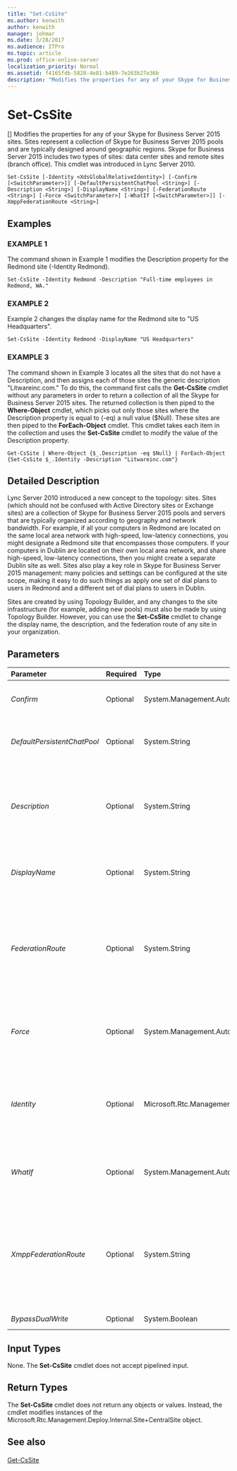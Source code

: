 ```yaml
---
title: "Set-CsSite"
ms.author: kenwith
author: kenwith
manager: johmar
ms.date: 3/28/2017
ms.audience: ITPro
ms.topic: article
ms.prod: office-online-server
localization_priority: Normal
ms.assetid: f4165fdb-5828-4e81-b489-7e263b27e36b
description: "Modifies the properties for any of your Skype for Business Server 2015 sites. Sites represent a collection of Skype for Business Server 2015 pools and are typically designed around geographic regions. Skype for Business Server 2015 includes two types of sites: data center sites and remote sites (branch office). This cmdlet was introduced in Lync Server 2010."
---
```


# Set-CsSite
[]
Modifies the properties for any of your Skype for Business Server 2015 sites. Sites represent a collection of Skype for Business Server 2015 pools and are typically designed around geographic regions. Skype for Business Server 2015 includes two types of sites: data center sites and remote sites (branch office). This cmdlet was introduced in Lync Server 2010.
  
```
Set-CsSite [-Identity <XdsGlobalRelativeIdentity>] [-Confirm [<SwitchParameter>]] [-DefaultPersistentChatPool <String>] [-Description <String>] [-DisplayName <String>] [-FederationRoute <String>] [-Force <SwitchParameter>] [-WhatIf [<SwitchParameter>]] [-XmppFederationRoute <String>]

```

## Examples

### EXAMPLE 1

The command shown in Example 1 modifies the Description property for the Redmond site (-Identity Redmond).
  
```
Set-CsSite -Identity Redmond -Description "Full-time employees in Redmond, WA."
```

### EXAMPLE 2

Example 2 changes the display name for the Redmond site to "US Headquarters".
  
```
Set-CsSite -Identity Redmond -DisplayName "US Headquarters"
```

### EXAMPLE 3

The command shown in Example 3 locates all the sites that do not have a Description, and then assigns each of those sites the generic description "Litwareinc.com." To do this, the command first calls the **Get-CsSite** cmdlet without any parameters in order to return a collection of all the Skype for Business Server 2015 sites. The returned collection is then piped to the **Where-Object** cmdlet, which picks out only those sites where the Description property is equal to (-eq) a null value ($Null). These sites are then piped to the **ForEach-Object** cmdlet. This cmdlet takes each item in the collection and uses the **Set-CsSite** cmdlet to modify the value of the Description property.
  
```
Get-CsSite | Where-Object {$_.Description -eq $Null} | ForEach-Object {Set-CsSite $_.Identity -Description "Litwareinc.com"}
```

## Detailed Description

Lync Server 2010 introduced a new concept to the topology: sites. Sites (which should not be confused with Active Directory sites or Exchange sites) are a collection of Skype for Business Server 2015 pools and servers that are typically organized according to geography and network bandwidth. For example, if all your computers in Redmond are located on the same local area network with high-speed, low-latency connections, you might designate a Redmond site that encompasses those computers. If your computers in Dublin are located on their own local area network, and share high-speed, low-latency connections, then you might create a separate Dublin site as well. Sites also play a key role in Skype for Business Server 2015 management: many policies and settings can be configured at the site scope, making it easy to do such things as apply one set of dial plans to users in Redmond and a different set of dial plans to users in Dublin.
  
Sites are created by using Topology Builder, and any changes to the site infrastructure (for example, adding new pools) must also be made by using Topology Builder. However, you can use the **Set-CsSite** cmdlet to change the display name, the description, and the federation route of any site in your organization.
  
## Parameters

|**Parameter**|**Required**|**Type**|**Description**|
|:-----|:-----|:-----|:-----|
| _Confirm_ <br/> |Optional  <br/> |System.Management.Automation.SwitchParameter  <br/> |Prompts you for confirmation before executing the command.  <br/> |
| _DefaultPersistentChatPool_ <br/> |Optional  <br/> |System.String  <br/> |Fully qualified domain name of the default Persistent Chat pool for the site.  <br/> |
| _Description_ <br/> |Optional  <br/> |System.String  <br/> |Enables administrators to add additional information to a site object. For example, the Description might include contact information for the site.  <br/> |
| _DisplayName_ <br/> |Optional  <br/> |System.String  <br/> |Friendly name for the site. For example:  <br/>  `-DisplayName "North America and South America"` <br/> |
| _FederationRoute_ <br/> |Optional  <br/> |System.String  <br/> |Service location of the Edge Server used to provide a bridge between your internal network and the Internet. For example:  <br/>  `-FederationRoute "EdgeServer:atl-edge-001.litwareinc.com"` <br/> |
| _Force_ <br/> |Optional  <br/> |System.Management.Automation.SwitchParameter  <br/> |Suppresses any confirmation prompts or non-fatal error messages that might occur when you run the cmdlet.  <br/> |
| _Identity_ <br/> |Optional  <br/> |Microsoft.Rtc.Management.Xds.XdsGlobalRelativeIdentity  <br/> |Name of the site to be modified; for example:  <br/>  `-Identity "Redmond"` <br/> Do not use the format "site:Redmond" when specifying the identity.  <br/> |
| _WhatIf_ <br/> |Optional  <br/> |System.Management.Automation.SwitchParameter  <br/> |Describes what would happen if you executed the command without actually executing the command.  <br/> |
| _XmppFederationRoute_ <br/> |Optional  <br/> |System.String  <br/> |Service Identity of the Edge Server used for XMPP (Extensible Messaging and Presence Protocol) federation. For example:  <br/>  `-XmppFederationRoute EdgeServer:atl-xmpp-001.litwareinc.com` <br/> |
| _BypassDualWrite_ <br/> |Optional  <br/> |System.Boolean  <br/> |PARAMVALUE: $true | $false  <br/> |
   
## Input Types

None. The **Set-CsSite** cmdlet does not accept pipelined input.
  
## Return Types

The **Set-CsSite** cmdlet does not return any objects or values. Instead, the cmdlet modifies instances of the Microsoft.Rtc.Management.Deploy.Internal.Site+CentralSite object.
  
## See also

#### 

[Get-CsSite](get-cssite.md)

